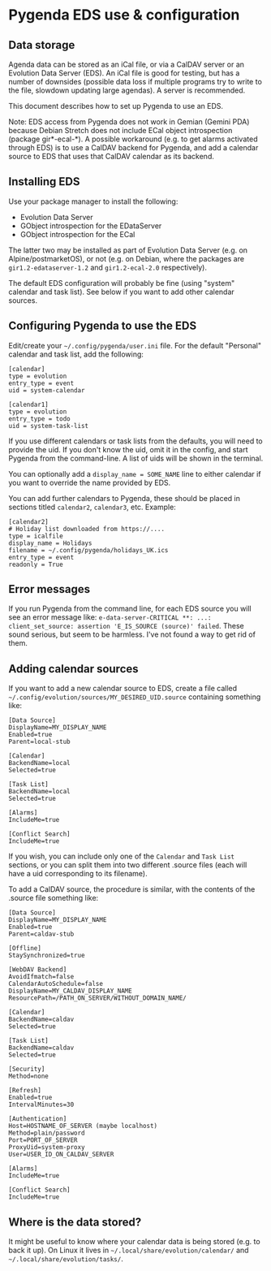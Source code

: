 Pygenda EDS use & configuration
===============================

Data storage
------------
Agenda data can be stored as an iCal file, or via a CalDAV server or an
Evolution Data Server (EDS). An iCal file is good for testing, but has
a number of downsides (possible data loss if multiple programs try to
write to the file, slowdown updating large agendas). A server is
recommended.

This document describes how to set up Pygenda to use an EDS.

Note: EDS access from Pygenda does not work in Gemian (Gemini PDA)
because Debian Stretch does not include ECal object introspection
(package gir*-ecal-*). A possible workaround (e.g. to get alarms
activated through EDS) is to use a CalDAV backend for Pygenda,
and add a calendar source to EDS that uses that CalDAV calendar
as its backend.

Installing EDS
--------------
Use your package manager to install the following:

* Evolution Data Server
* GObject introspection for the EDataServer
* GObject introspection for the ECal

The latter two may be installed as part of Evolution Data Server
(e.g. on Alpine/postmarketOS), or not (e.g. on Debian, where the
packages are `gir1.2-edataserver-1.2` and `gir1.2-ecal-2.0`
respectively).

The default EDS configuration will probably be fine (using "system"
calendar and task list). See below if you want to add other calendar
sources.

Configuring Pygenda to use the EDS
----------------------------------
Edit/create your `~/.config/pygenda/user.ini` file. For the default
"Personal" calendar and task list, add the following:

    [calendar]
    type = evolution
    entry_type = event
    uid = system-calendar
    
    [calendar1]
    type = evolution
    entry_type = todo
    uid = system-task-list

If you use different calendars or task lists from the defaults, you
will need to provide the uid. If you don't know the uid, omit it in
the config, and start Pygenda from the command-line. A list of uids
will be shown in the terminal.

You can optionally add a `display_name = SOME_NAME` line to either
calendar if you want to override the name provided by EDS.

You can add further calendars to Pygenda, these should be placed in
sections titled `calendar2`, `calendar3`, etc. Example:

    [calendar2]
    # Holiday list downloaded from https://....
    type = icalfile
    display_name = Holidays
    filename = ~/.config/pygenda/holidays_UK.ics
    entry_type = event
    readonly = True

Error messages
--------------
If you run Pygenda from the command line, for each EDS source you will
see an error message like:
`e-data-server-CRITICAL **: ...: client_set_source: assertion 'E_IS_SOURCE (source)' failed`.
These sound serious, but seem to be harmless. I've not found a way to
get rid of them.

Adding calendar sources
-----------------------
If you want to add a new calendar source to EDS, create a file called
`~/.config/evolution/sources/MY_DESIRED_UID.source` containing something
like:

    [Data Source]
    DisplayName=MY_DISPLAY_NAME
    Enabled=true
    Parent=local-stub
    
    [Calendar]
    BackendName=local
    Selected=true
    
    [Task List]
    BackendName=local
    Selected=true
    
    [Alarms]
    IncludeMe=true
    
    [Conflict Search]
    IncludeMe=true

If you wish, you can include only one of the `Calendar` and `Task List`
sections, or you can split them into two different .source files (each
will have a uid corresponding to its filename).

To add a CalDAV source, the procedure is similar, with the contents of
the .source file something like:

    [Data Source]
    DisplayName=MY_DISPLAY_NAME
    Enabled=true
    Parent=caldav-stub
    
    [Offline]
    StaySynchronized=true
    
    [WebDAV Backend]
    AvoidIfmatch=false
    CalendarAutoSchedule=false
    DisplayName=MY_CALDAV_DISPLAY_NAME
    ResourcePath=/PATH_ON_SERVER/WITHOUT_DOMAIN_NAME/
    
    [Calendar]
    BackendName=caldav
    Selected=true
    
    [Task List]
    BackendName=caldav
    Selected=true
    
    [Security]
    Method=none
    
    [Refresh]
    Enabled=true
    IntervalMinutes=30
    
    [Authentication]
    Host=HOSTNAME_OF_SERVER (maybe localhost)
    Method=plain/password
    Port=PORT_OF_SERVER
    ProxyUid=system-proxy
    User=USER_ID_ON_CALDAV_SERVER
    
    [Alarms]
    IncludeMe=true
    
    [Conflict Search]
    IncludeMe=true

Where is the data stored?
-------------------------
It might be useful to know where your calendar data is being stored
(e.g. to back it up). On Linux it lives in `~/.local/share/evolution/calendar/`
and `~/.local/share/evolution/tasks/`.
